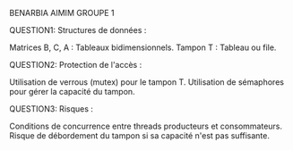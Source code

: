 BENARBIA 
AIMIM
GROUPE 1


QUESTION1: Structures de données :

Matrices B, C, A : Tableaux bidimensionnels.
Tampon T : Tableau ou file.

QUESTION2: Protection de l'accès :

Utilisation de verrous (mutex) pour le tampon T.
Utilisation de sémaphores pour gérer la capacité du tampon.


QUESTION3: Risques :

Conditions de concurrence entre threads producteurs et consommateurs.
Risque de débordement du tampon si sa capacité n'est pas suffisante.   
